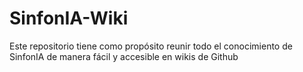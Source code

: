 # SinfonIA-Wiki
Este repositorio tiene como propósito reunir todo el conocimiento de SinfonIA de manera fácil y accesible en wikis de Github
